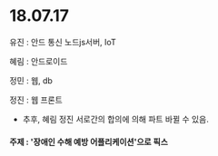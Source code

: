 # 18.07.17

유진 : 안드 통신 노드js서버, IoT

혜림 : 안드로이드

정민 : 웹, db

정진 : 웹 프론트

* 추후, 혜림 정진 서로간의 합의에 의해 파트 바뀔 수 있음.

#### 주제 : '장애인 수해 예방 어플리케이션'으로 픽스

